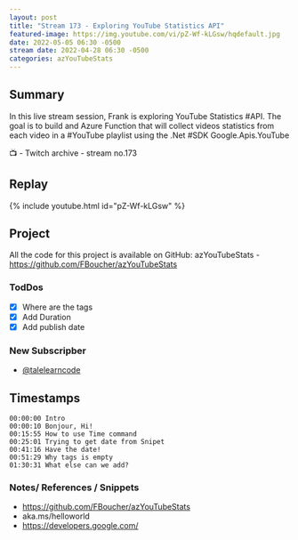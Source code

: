 ```yaml
---
layout: post
title: "Stream 173 - Exploring YouTube Statistics API"
featured-image: https://img.youtube.com/vi/pZ-Wf-kLGsw/hqdefault.jpg
date: 2022-05-05 06:30 -0500
stream date: 2022-04-28 06:30 -0500
categories: azYouTubeStats
---
```


## Summary

In this live stream session, Frank is exploring YouTube Statistics #API. The goal is to build and Azure Function that will collect videos statistics from each video in a #YouTube playlist using the .Net #SDK Google.Apis.YouTube

📺 - Twitch archive - stream no.173

## Replay

{% include youtube.html id="pZ-Wf-kLGsw" %}
<br/><!--more-->

## Project

All the code for this project is available on GitHub: azYouTubeStats - https://github.com/FBoucher/azYouTubeStats

### TodDos

- [X] Where are the tags
- [X] Add Duration
- [X] Add publish date

### New Subscripber

- [@talelearncode](https://www.twitch.tv/talelearncode)

## Timestamps

    00:00:00 Intro
    00:00:10 Bonjour, Hi!
    00:15:55 How to use Time command
    00:25:01 Trying to get date from Snipet
    00:41:16 Have the date!
    00:51:29 Why tags is empty
    01:30:31 What else can we add?


### Notes/ References / Snippets

- https://github.com/FBoucher/azYouTubeStats
- aka.ms/helloworld
- https://developers.google.com/

